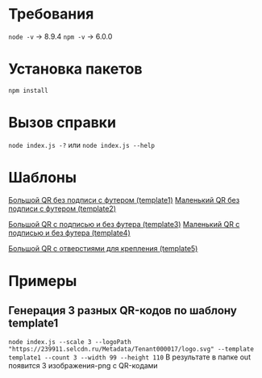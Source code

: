 # Требования
`node -v` -> 8.9.4
`npm -v` -> 6.0.0

# Установка пакетов
`npm install`

# Вызов справки
`node index.js -?` или `node index.js --help`

# Шаблоны
[Большой QR без подписи с футером (template1)](https://dev-api.hubex.ru/tool/QrRenderer/template1?scale=1&LogoPath=https://239911.selcdn.ru/Metadata/Tenant000017/logo.svg)
[Маленький QR без подписи с футером (template2)](https://dev-api.hubex.ru/tool/QrRenderer/template2?scale=1&LogoPath=https://239911.selcdn.ru/Metadata/Tenant000017/logo.svg)

[Большой QR с подписью и без футера (template3)](https://dev-api.hubex.ru/tool/QrRenderer/template3?scale=1&LogoPath=https://239911.selcdn.ru/Metadata/Tenant000017/logo.svg&label=Test)
[Маленький QR с подписью и без футера (template4)](https://dev-api.hubex.ru/tool/QrRenderer/template4?scale=1&LogoPath=https://239911.selcdn.ru/Metadata/Tenant000017/logo.svg&label=Test)

[Большой QR с отверстиями для крепления (template5)](https://dev-api.hubex.ru/tool/QrRenderer/template5?scale=1&LogoPath=https://239911.selcdn.ru/Metadata/Tenant000017/logo.svg&label=Test)

# Примеры
## Генерация 3 разных QR-кодов по шаблону template1
```node index.js --scale 3 --logoPath "https://239911.selcdn.ru/Metadata/Tenant000017/logo.svg" --template template1 --count 3 --width 99 --height 110```
В результате в папке out появится 3 изображения-png с QR-кодами

